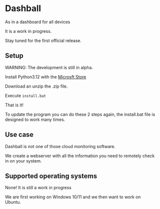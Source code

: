 # Dashball
As in a dashboard for all devices

It is a work in progress.

Stay tuned for the first official release.
## Setup
WARNING: The development is still in alpha. 

Install Python3.12 with the [Microsft Store](https://www.microsoft.com/store/productId/9NCVDN91XZQP?ocid=pdpshare)

Download an unzip the .zip file.

Execute `install.bat`

That is it!

To update the program you can do these 2 steps again, the install.bat file is designed to work many times.

## Use case
Dashball is not one of those cloud monitoring software. 

We create a webserver with all the information you need to remotely check in on your system.
## Supported operating systems
None! It is still a work in progress

We are first working on Windows 10/11 and we then want to work on Ubuntu.


